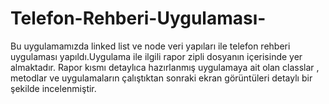 # Telefon-Rehberi-Uygulaması-
Bu uygulamamızda linked list ve node veri yapıları ile telefon rehberi uygulaması yapıldı.Uygulama ile ilgili rapor zipli dosyanın içerisinde yer almaktadır.
Rapor kısmı detaylıca hazırlanmış uygulamaya ait olan classlar , metodlar ve uygulamaların çalıştıktan sonraki ekran görüntüleri detaylı bir
şekilde incelenmiştir.




